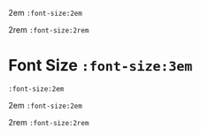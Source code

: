 2em
`:font-size:2em`

2rem
`:font-size:2rem`

# Font Size `:font-size:3em`
`:font-size:2em`

2em
`:font-size:2em`

2rem
`:font-size:2rem`
